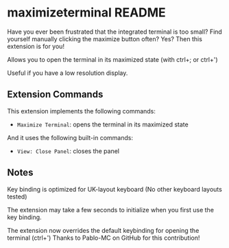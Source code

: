 # maximizeterminal README

Have you ever been frustrated that the integrated terminal is too small? Find yourself manually clicking the maximize button often? Yes? Then this extension is for you! 

Allows you to open the terminal in its maximized state (with ctrl+; or ctrl+')

Useful if you have a low resolution display.

## Extension Commands

This extension implements the following commands:

* `Maximize Terminal`: opens the terminal in its maximized state

And it uses the following built-in commands:

* `View: Close Panel`: closes the panel

## Notes

Key binding is optimized for UK-layout keyboard (No other keyboard layouts tested)

The extension may take a few seconds to initialize when you first use the key binding.

The extension now overrides the default keybinding for opening the terminal (ctrl+')
Thanks to Pablo-MC on GitHub for this contribution!